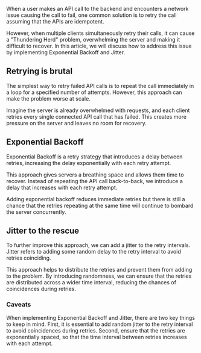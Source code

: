 When a user makes an API call to the backend and encounters a network issue causing the call to fail, one common solution is to retry the call assuming that the APIs are idempotent.

However, when multiple clients simultaneously retry their calls, it can cause a "Thundering Herd" problem, overwhelming the server and making it difficult to recover. In this article, we will discuss how to address this issue by implementing Exponential Backoff and Jitter.

## Retrying is brutal

The simplest way to retry failed API calls is to repeat the call immediately in a loop for a specified number of attempts. However, this approach can make the problem worse at scale.

Imagine the server is already overwhelmed with requests, and each client retries every single connected API call that has failed. This creates more pressure on the server and leaves no room for recovery.

## Exponential Backoff

Exponential Backoff is a retry strategy that introduces a delay between retries, increasing the delay exponentially with each retry attempt.

This approach gives servers a breathing space and allows them time to recover. Instead of repeating the API call back-to-back, we introduce a delay that increases with each retry attempt.

Adding exponential backoff reduces immediate retries but there is still a chance that the retries repeating at the same time will continue to bombard the server concurrently.

## Jitter to the rescue

To further improve this approach, we can add a jitter to the retry intervals. Jitter refers to adding some random delay to the retry interval to avoid retries coinciding.

This approach helps to distribute the retries and prevent them from adding to the problem. By introducing randomness, we can ensure that the retries are distributed across a wider time interval, reducing the chances of coincidences during retries.

### Caveats

When implementing Exponential Backoff and Jitter, there are two key things to keep in mind. First, it is essential to add random jitter to the retry interval to avoid coincidences during retries. Second, ensure that the retries are exponentially spaced, so that the time interval between retries increases with each attempt.
